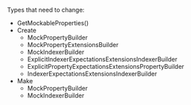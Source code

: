 Types that need to change:
* GetMockableProperties()
* Create
	* MockPropertyBuilder
	* MockPropertyExtensionsBuilder
	* MockIndexerBuilder
	* ExplicitIndexerExpectationsExtensionsIndexerBuilder
	* ExplicitPropertyExpectationsExtensionsPropertyBuilder
	* IndexerExpectationsExtensionsIndexerBuilder
* Make
	* MockPropertyBuilder
	* MockIndexerBuilder